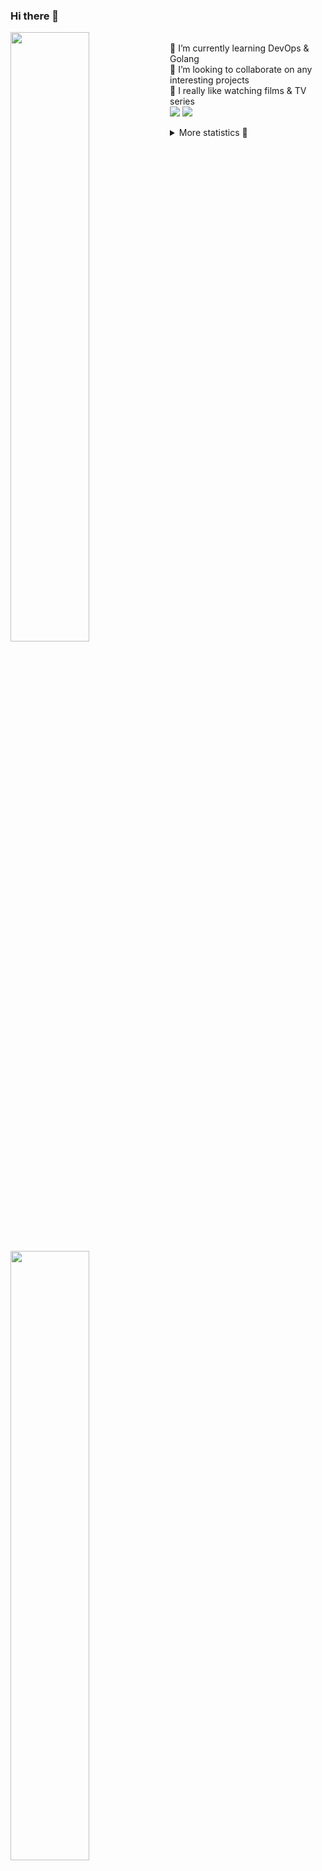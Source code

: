 ### Hi there 👋


[<img align="left" width="50%" src="https://github-readme-stats.vercel.app/api?username=rufusnufus&hide=issues&show_icons=true&count_private=true&theme=transparent&title_color=FF6F40&text_color=FBF9F8&icon_color=F48242&hide_border=true&hide_title=true#gh-dark-mode-only">](https://metrics.lecoq.io/rufusnufus#gh-dark-mode-only)
[<img align="left" width="50%" src="https://github-readme-stats.vercel.app/api?username=rufusnufus&hide=issues&show_icons=true&count_private=true&theme=transparent&title_color=FF6533&text_color=4D4644&icon_color=FF8038&hide_border=true&hide_title=true#gh-light-mode-only">](https://metrics.lecoq.io/rufusnufus#gh-light-mode-only)

<p>
  <br>
  🌱 I’m currently learning DevOps & Golang</br>
  👯 I’m looking to collaborate on any interesting projects</br>
  🎥 I really like watching films & TV series</br>
  <a href="https://linkedin.com/in/rufusnufus"><img src="https://img.shields.io/badge/linkedin-0077B5.svg?style=for-the-badge&logo=linkedin&logoColor=white"/></a>
  <a href="https://t.me/rufusnufus"><img src="https://img.shields.io/badge/-telegram-black?style=for-the-badge&color=blue&logo=telegram"/></a>
</p>

<p text-align="left">
<details>
  <summary>More statistics 👀</summary><br/>

<!--START_SECTION:waka-->
![Code Time](http://img.shields.io/badge/Code%20Time-755%20hrs%2018%20mins-blue)

![Profile Views](http://img.shields.io/badge/Profile%20Views-0-blue)

**I'm an Early 🐤** 

```text
🌞 Morning                12775 commits       ██████░░░░░░░░░░░░░░░░░░░   22.79 % 
🌆 Daytime                32691 commits       ███████████████░░░░░░░░░░   58.32 % 
🌃 Evening                9502 commits        ████░░░░░░░░░░░░░░░░░░░░░   16.95 % 
🌙 Night                  1087 commits        ░░░░░░░░░░░░░░░░░░░░░░░░░   01.94 % 
```
📅 **I'm Most Productive on Monday** 

```text
Monday                   11905 commits       █████░░░░░░░░░░░░░░░░░░░░   21.24 % 
Tuesday                  10771 commits       █████░░░░░░░░░░░░░░░░░░░░   19.22 % 
Wednesday                11568 commits       █████░░░░░░░░░░░░░░░░░░░░   20.64 % 
Thursday                 11070 commits       █████░░░░░░░░░░░░░░░░░░░░   19.75 % 
Friday                   9237 commits        ████░░░░░░░░░░░░░░░░░░░░░   16.48 % 
Saturday                 1003 commits        ░░░░░░░░░░░░░░░░░░░░░░░░░   01.79 % 
Sunday                   501 commits         ░░░░░░░░░░░░░░░░░░░░░░░░░   00.89 % 
```


📊 **This Week I Spent My Time On** 

```text
💬 Programming Languages: 
HCL                      16 hrs 29 mins      ███████████████████░░░░░░   77.63 % 
Terraform                2 hrs 38 mins       ███░░░░░░░░░░░░░░░░░░░░░░   12.41 % 
Other                    39 mins             █░░░░░░░░░░░░░░░░░░░░░░░░   03.08 % 
Text                     36 mins             █░░░░░░░░░░░░░░░░░░░░░░░░   02.84 % 
YAML                     36 mins             █░░░░░░░░░░░░░░░░░░░░░░░░   02.83 % 

🔥 Editors: 
VS Code                  20 hrs 45 mins      ████████████████████████░   97.66 % 
iTerm2                   29 mins             █░░░░░░░░░░░░░░░░░░░░░░░░   02.34 % 
```

**I Mostly Code in Java** 

```text
Go                       37 repos            █████░░░░░░░░░░░░░░░░░░░░   20.11 % 
Python                   17 repos            ██░░░░░░░░░░░░░░░░░░░░░░░   09.24 % 
Smarty                   12 repos            ██░░░░░░░░░░░░░░░░░░░░░░░   06.52 % 
HCL                      9 repos             █░░░░░░░░░░░░░░░░░░░░░░░░   04.89 % 
Kotlin                   8 repos             █░░░░░░░░░░░░░░░░░░░░░░░░   04.35 % 
```




 Last Updated on 03/04/2024 01:08:49 UTC
<!--END_SECTION:waka-->

</details>
</p>
